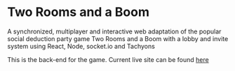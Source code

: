 # Two Rooms and a Boom

A synchronized, multiplayer and interactive web adaptation of the popular social deduction party game Two Rooms and a Boom with a lobby and invite system using React, Node, socket.io and Tachyons

This is the back-end for the game. Current live site can be found [here](https://traab-frontend.herokuapp.com/)